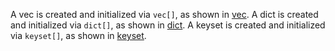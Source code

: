 A vec is created and initialized via `vec[]`, as shown in [vec](../built-in-types/arrays.md#vec). A dict is created and initialized
via `dict[]`, as shown in [dict](../built-in-types/arrays.md#dict). A keyset is created and initialized via `keyset[]`, as shown in [keyset](../built-in-types/arrays.md#keyset).
